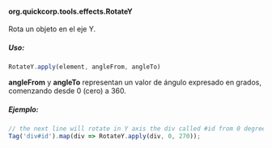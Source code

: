 #### org.quickcorp.tools.effects.RotateY

Rota un objeto en el eje Y.

##### Uso:
```javascript
RotateY.apply(element, angleFrom, angleTo)
```

**angleFrom** y **angleTo** representan un valor de ángulo expresado en grados, comenzando desde 0 (cero) a 360.

##### Ejemplo:
```javascript
// the next line will rotate in Y axis the div called #id from 0 degrees to 270 degrees
Tag('div#id').map(div => RotateY.apply(div, 0, 270));
```
